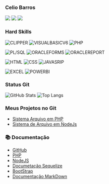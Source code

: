 ### Celio Barros

<div>
<a href = "mailto:celio130101@gmail.com"><img src="https://img.shields.io/badge/Gmail-D14836?style=for-the-badge&logo=gmail&logoColor=white" target="_blank"></a>
<a href="https://www.linkedin.com/in/celio-barros-b946b055/" target="_blank"><img src="https://img.shields.io/badge/-LinkedIn-%230077B5?style=for-the-badge&logo=linkedin&logoColor=white"></a>   
<a href="https://wa.me/5585987234013" target="_blank"><img src="https://img.shields.io/badge/WhatsApp-25D366?style=for-the-badge&logo=whatsapp&logoColor=white"></a>
</div>

### Hard Skills
![CLIPPER](https://img.shields.io/badge/CLIPPER-%23092E20.svg?style=for-the-badge&logo=clipper&logoColor=white)
![VISUALBASICV6](https://img.shields.io/badge/VisualBasicv.6-%23092E20.svg?style=for-the-badge&logo=microsoft&logoColor=red)
![PHP](https://img.shields.io/badge/PHP-%23092E20.svg?style=for-the-badge&logo=php&logoColor=red)

![PL/SQL](https://img.shields.io/badge/plsql-%23092E20.svg?style=for-the-badge&logo=oracle&logoColor=red)
![ORACLEFORMS](https://img.shields.io/badge/OracleForms-%23092E20.svg?style=for-the-badge&logo=oracle&logoColor=red)
![ORACLEREPORT](https://img.shields.io/badge/OracleReport-%23092E20.svg?style=for-the-badge&logo=oracle&logoColor=red)


![HTML](https://img.shields.io/badge/HTML-%23092E20.svg?style=for-the-badge&logo=html&logoColor=white)
![CSS](https://img.shields.io/badge/CSS-%23092E20.svg?style=for-the-badge&logo=CSS&logoColor=white)
![JAVASRIP](https://img.shields.io/badge/JS-%23092E20.svg?style=for-the-badge&logo=javascript&logoColor=red)


![EXCEL](https://img.shields.io/badge/EXCEL-%23092E20.svg?style=for-the-badge&logo=microsoftexcel&logoColor=red)
![POWERBI](https://img.shields.io/badge/POWERBI-%23092E20.svg?style=for-the-badge&logo=powerbi&logoColor=red)

### Status Git

![GitHub Stats](https://github-readme-stats.vercel.app/api?username=CelioBarros1301&theme=transparent&bg_color=013&border_color=30A3DC&show_icons=true&icon_color=30A3DC&title_color=E94D5F&text_color=FFF)
![Top Langs](https://github-readme-stats-git-masterrstaa-rickstaa.vercel.app/api/top-langs/?username=CelioBarros1301&layout=compact&bg_color=013&border_color=30A3DC&title_color=E94D5F&text_color=FFF)

 
 ### Meus Projetos no Git
- [Sistema Arquivo em PHP](https://github.com/CelioBarros1301/sisarqphpv2)
- [Sistema de Arquivo em NodeJs](https://github.com/CelioBarros1301/sisarqnode)



### 📚 Documentação
- [GitHub](https://docs.github.com/pt)
- [PHP](https://www.php.net/manual/pt_BR/index.php)
- [NodeJS](https://nodejs.org/pt-br/docs)
- [Documetação Sequelize](https://sequelize.org/)
- [BootStrap](https://getbootstrap.com.br/docs/4.1/getting-started/introduction/)
- [Documentação MarkDown](https://docs.github.com/pt/get-started/writing-on-github/getting-started-with-writing-and-formatting-on-github/basic-writing-and-formatting-syntax)

